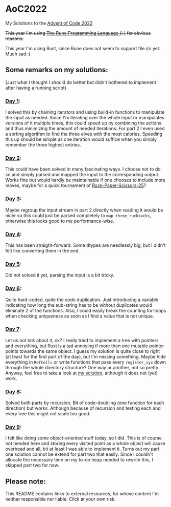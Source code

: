 # AoC2022
My Solutions to the [Advent of Code 2022](https://adventofcode.com/)

~~This year I'm using [The Rune Programming Language (ᚣ)](https://github.com/google/rune) for obvious reasons.~~

This year I'm using Rust, since Rune does not seem to support file i/o yet. Much sad :(

## Some remarks on my solutions:
(Just what I thought I should do better but didn't bothered to implement after having a running script)

### [Day 1](https://github.com/RuneDominik/AoC2022/blob/main/src/elf/calories.rs):
I solved this by chaining iterators and using build-in functions to manipulate the input as needed. Since I'm iterating over the whole input or manipulates versions of it multiple times, this could speed up by combining the actions and thus minimizing the amount of needed iterations. For part 2 I even used a sorting algorithm to find the three elves with the most calories. Speeding this up should be simple as one iteration would suffice when you simply remember the three highest entries.

### [Day 2](https://github.com/RuneDominik/AoC2022/blob/main/src/elf/camp.rs):
This could have been solved in many fascinating ways. I choose not to do so and simply parsed and mapped the input to the corresponding output. Works fine but would hardly be maintainable if one chooses to include more moves, maybe for a quick tournament of [Rock-Paper-Scissors-25](https://umop.com/rps25.htm)?

### [Day 3](https://github.com/RuneDominik/AoC2022/blob/main/src/elf/rucksacks.rs):
Maybe regroup the input stream in part 2 directly when reading it would be nicer so this could just be parsed completely to `map_three_rucksacks`, otherwise this looks good to me performance-wise.

### [Day 4](https://github.com/RuneDominik/AoC2022/blob/main/src/elf/cleanup.rs):
This has been straight-forward. Some dtypes are needlessly big, but I didn't felt like converting them in the end.

### [Day 5](https://github.com/RuneDominik/AoC2022/blob/main/src/elf/stacking.rs):
Did not solved it yet, parsing the input is a bit tricky.

### [Day 6](https://github.com/RuneDominik/AoC2022/blob/main/src/comms/msg.rs):
Quite hard-coded, quite the code duplication. Just introducing a variable indicating how long the sub-string has to be without duplicates would eliminate 2 of the functions. Also, I could easily break the counting for-loops when checking uniqueness as soon as I find a value that is not unique.

### [Day 7](https://github.com/RuneDominik/AoC2022/blob/main/src/comms/dirs.rs):
Let us not talk about it, ok? I really tried to implement a tree with pointers and everything, but Rust is a tad annoying if more then one mutable pointer points towards the same object. I guess my solution is quite close to right (at least for the first part of the day), but I'm missing something. Maybe hide everything in `RefCells` or write functions that pass every `register_xyz` down through the whole directory structure? One way or another, not so pretty. Anyway, feel free to take a look at [my solution](https://github.com/RuneDominik/AoC2022/blob/main/src/comms/dirs.rs), although it does not (yet) work.

### [Day 8](https://github.com/RuneDominik/AoC2022/blob/main/src/fauna/trees.rs):
Solved both parts by recursion. Bit of code-doubling (one function for each direction) but works. Although because of recursion and testing each and every tree this might not scale too good.

### [Day 9](https://github.com/RuneDominik/AoC2022/blob/main/src/surroundings/bridge.rs):
I felt like doing some object-oriented stuff today, so I did. This is of course not needed here and storing every visited point as a whole object will cause overhead and all, bit at least I was able to implement it. Turns out my part one solution cannot be extend for part two that easily. Since I couldn't allocate the necessary time on my to-do heap needed to rewrite this, I skipped part two for now.

## Please note:
This README contains links to external resources, for whose content I'm neither responsible nor liable. Click at your own risk.
